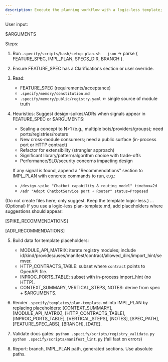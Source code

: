 ```yaml
---
description: Execute the planning workflow with a logic-less template; inject modules from registry.yaml.
---
```


User input:

$ARGUMENTS

Steps:

1) Run `.specify/scripts/bash/setup-plan.sh --json` → parse { FEATURE_SPEC, IMPL_PLAN, SPECS_DIR, BRANCH }.

2) Ensure FEATURE_SPEC has a Clarifications section or user override.

3) Read:
   - FEATURE_SPEC (requirements/acceptance)
   - `.specify/memory/constitution.md`
   - `.specify/memory/public/registry.yaml`  ← single source of module truth
4) Heuristics: Suggest design-spikes/ADRs when signals appear in FEATURE_SPEC or $ARGUMENTS:
   - Scaling a concept to N>1 (e.g., multiple bots/providers/groups); need ports/registries/routers
   - New cross-module consumers; need a public surface (in-process port or HTTP contract)
   - Refactor for extensibility (strangler approach)
   - Significant library/pattern/algorithm choice with trade-offs
   - Performance/SLO/security concerns impacting design

   If any signal is found, append a "Recommendations" section to IMPL_PLAN with concrete commands to run, e.g.:
   - `/design-spike "Chatbot capability & routing model" timebox=2d`
   - `/adr "Adopt ChatbotService port + Router" status=Proposed`

(Do not create files here; only suggest. Keep the template logic-less.)
...
(Optional) If you use a logic-less plan-template.md, add placeholders where suggestions should appear:

[SPIKE_RECOMMENDATIONS]

[ADR_RECOMMENDATIONS]


5) Build data for template placeholders:
   - MODULE_API_MATRIX: iterate registry modules; include id/kind/provides/uses/manifest/contract/allowed_dirs/import_hint/semver.
   - HTTP_CONTRACTS_TABLE: subset where `contract` points to OpenAPI file.
   - INPROC_PORTS_TABLE: subset with in-process import_hint (no HTTP).
   - CONTEXT_SUMMARY, VERTICAL_STEPS, NOTES: derive from spec + $ARGUMENTS.

6) Render `.specify/templates/plan-template.md` into IMPL_PLAN by replacing placeholders:
   [CONTEXT_SUMMARY], [MODULE_API_MATRIX], [HTTP_CONTRACTS_TABLE], [INPROC_PORTS_TABLE],
   [VERTICAL_STEPS], [NOTES], [SPEC_PATH], [FEATURE_SPEC_ABS], [BRANCH], [DATE].

7) Validate docs gates:
   `python .specify/scripts/registry_validate.py`
   `python .specify/scripts/manifest_lint.py`
   (fail fast on errors)

8) Report: branch, IMPL_PLAN path, generated sections. Use absolute paths.
